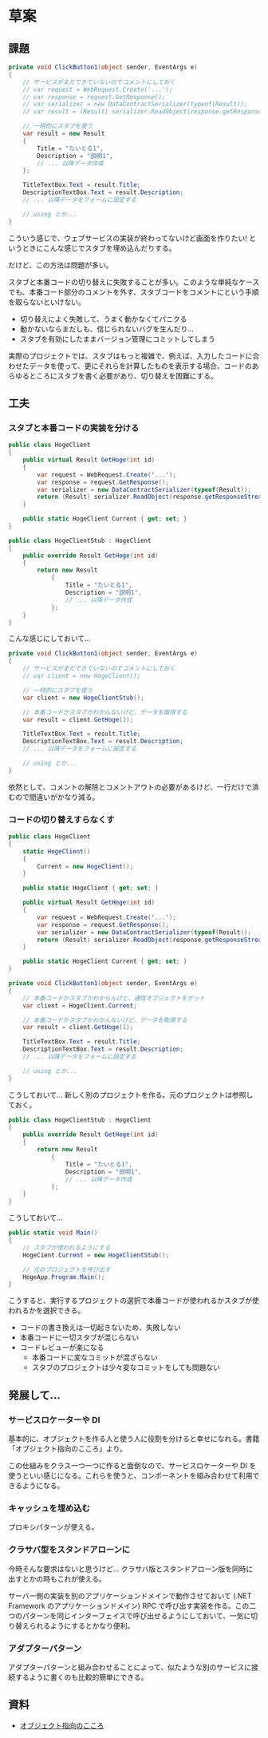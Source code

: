 # 草案


## 課題
```csharp
private void ClickButton1(object sender, EventArgs e)
{
    // サービスがまだできていないのでコメントにしておく
    // var request = WebRequest.Create('...');
    // var response = request.GetResponse();
    // var serializer = new DataContractSerializer(typeof(Result));
    // var result = (Result) serializer.ReadObject(response.getResponseStream();

    // 一時的にスタブを使う
    var result = new Result
    {
        Title = "たいとる1",
        Description = "説明1",
        // ... 以降データ作成
    };

    TitleTextBox.Text = result.Title;
    DescriptionTextBox.Text = result.Description;
    // ... 以降データをフォームに設定する

    // using とか...
}
```

こういう感じで、ウェブサービスの実装が終わってないけど画面を作りたい! というときにこんな感じでスタブを埋め込んだりする。

だけど、この方法は問題が多い。

スタブと本番コードの切り替えに失敗することが多い。このような単純なケースでも、本番コード部分のコメントを外す、スタブコードをコメントにという手順を取らないといけない。

* 切り替えによく失敗して、うまく動かなくてパニクる
* 動かないならまだしも、信じられないバグを生んだり...
* スタブを有効にしたままバージョン管理にコミットしてしまう

実際のプロジェクトでは、スタブはもっと複雑で、例えば、入力したコードに合わせたデータを使って、更にそれらを計算したものを表示する場合、コードのあらゆるところにスタブを書く必要があり、切り替えを困難にする。


## 工夫
### スタブと本番コードの実装を分ける
```csharp
public class HogeClient
{
    public virtual Result GetHoge(int id)
    {
        var request = WebRequest.Create('...');
        var response = request.GetResponse();
        var serializer = new DataContractSerializer(typeof(Result));
        return (Result) serializer.ReadObject(response.getResponseStream();
    }

    public static HogeClient Current { get; set; }
}

public class HogeClientStub : HogeClient
{
    public override Result GetHoge(int id)
    {
        return new Result
            {
                Title = "たいとる1",
                Description = "説明1",
                // ... 以降データ作成
            };
    }
}
```

こんな感じにしておいて...

```csharp
private void ClickButton1(object sender, EventArgs e)
{
    // サービスがまだできていないのでコメントにしておく
    // var client = new HogeClient();

    // 一時的にスタブを使う
    var client = new HogeClientStub();

    // 本番コードかスタブかわかんないけど、データを取得する
    var result = client.GetHoge(1);

    TitleTextBox.Text = result.Title;
    DescriptionTextBox.Text = result.Description;
    // ... 以降データをフォームに設定する

    // using とか...
}
```

依然として、コメントの解除とコメントアウトの必要があるけど、一行だけで済むので間違いがかなり減る。


### コードの切り替えすらなくす

```csharp
public class HogeClient
{
    static HogeClient()
    {
        Current = new HogeClient();
    }

    public static HogeClient { get; set; }

    public virtual Result GetHoge(int id)
    {
        var request = WebRequest.Create('...');
        var response = request.GetResponse();
        var serializer = new DataContractSerializer(typeof(Result));
        return (Result) serializer.ReadObject(response.getResponseStream();
    }

    public static HogeClient Current { get; set; }
}
```

```csharp
private void ClickButton1(object sender, EventArgs e)
{
    // 本番コードかスタブかわからんけど、通信オブジェクトをゲット
    var client = HogeClient.Current;

    // 本番コードかスタブかわかんないけど、データを取得する
    var result = client.GetHoge(1);

    TitleTextBox.Text = result.Title;
    DescriptionTextBox.Text = result.Description;
    // ... 以降データをフォームに設定する

    // using とか...
}
```

こうしておいて... 新しく別のプロジェクトを作る。元のプロジェクトは参照しておく。

```csharp
public class HogeClientStub : HogeClient
{
    public override Result GetHoge(int id)
    {
        return new Result
            {
                Title = "たいとる1",
                Description = "説明1",
                // ... 以降データ作成
            };
    }
}
```

こうしておいて...

```csharp
public static void Main()
{
    // スタブが使われるようにする
    HogeCient.Current = new HogeClientStub();

    // 元のプロジェクトを呼び出す
    HogeApp.Program.Main();
}
```

こうすると、実行するプロジェクトの選択で本番コードが使われるかスタブが使われるかを選択できる。

* コードの書き換えは一切起きないため、失敗しない
* 本番コードに一切スタブが混じらない
* コードレビューが楽になる
  - 本番コードに変なコミットが混ざらない
  - スタブのプロジェクトは少々変なコミットをしても問題ない


## 発展して...
### サービスロケーターや DI
基本的に、オブジェクトを作る人と使う人に役割を分けると幸せになれる。書籍「オブジェクト指向のこころ」より。

この仕組みをクラス一つ一つに作ると面倒なので、サービスロケーターや DI を使うといい感じになる。これらを使うと、コンポーネントを組み合わせて利用できるようになる。


### キャッシュを埋め込む
プロキシパターンが使える。


### クラサバ型をスタンドアローンに
今時そんな要求はないと思うけど... クラサバ版とスタンドアローン版を同時に出すとかの時もこれが使える。

サーバー側の実装を別のアプリケーションドメインで動作させておいて (.NET Framework のアプリケーションドメイン) RPC で呼び出す実装を作る。この二つのパターンを同じインターフェイスで呼び出せるようにしておいて、一気に切り替えられるようにするとかなり便利。


### アダプターパターン
アダプターパターンと組み合わせることによって、似たような別のサービスに接続するように書くのも比較的簡単にできる。


## 資料
* [オブジェクト指向のこころ](http://www.amazon.co.jp/dp/4621066048)
